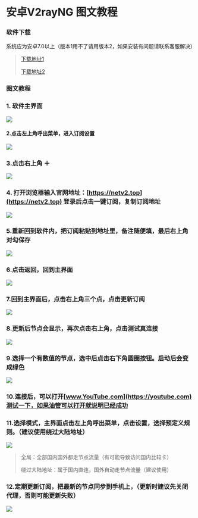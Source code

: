 # 安卓V2rayNG 图文教程

### 软件下载

系统应为安卓7.0以上（版本1用不了请用版本2，如果安装有问题请联系客服解决）

> [下载地址1](https://flie.netv2.top/s/tl5xms)
>
> [下载地址2](https://airnet.lanzoui.com/iIlE7okx4wd)

### 图文教程

### 1. 软件主界面

![](../.gitbook/assets/screenshot\_2021-04-15-10-21-14-317\_com.v2ray.ang.jpg)

#### 2.点击左上角呼出菜单，进入订阅设置

![](../.gitbook/assets/screenshot\_2021-04-15-10-21-19-487\_com.v2ray.ang.jpg)

### 3.点击右上角 ＋

![](../.gitbook/assets/screenshot\_2021-04-15-10-21-28-453\_com.v2ray.ang.jpg)

### 4. 打开浏览器输入官网地址：[https://netv2.top](https://netv2.top) 登录后点击一键订阅，复制订阅地址 <a href="2-2-1-da-kai-safari-liu-lan-qi-shu-ru-guan-wang-di-zhi-netv-2-top-dian-ji-yi-jian-ding-yue-fu-zhi-di" id="2-2-1-da-kai-safari-liu-lan-qi-shu-ru-guan-wang-di-zhi-netv-2-top-dian-ji-yi-jian-ding-yue-fu-zhi-di"></a>

![](../.gitbook/assets/screenshot\_2021-04-15-10-53-24-132\_com.android.chrome.jpg)

### 5.重新回到软件内，把订阅粘贴到地址里，备注随便填，最后右上角对勾保存

![](../.gitbook/assets/screenshot\_2021-04-15-10-21-50-366\_com.v2ray.ang.jpg)

### 6.点击返回，回到主界面

![](../.gitbook/assets/screenshot\_2021-04-15-10-21-57-860\_com.v2ray.ang.jpg)

### 7.回到主界面后，点击右上角三个点，点击更新订阅

![](../.gitbook/assets/screenshot\_2021-04-15-10-23-15-879\_com.v2ray.ang.jpg)

### 8.更新后节点会显示，再次点击右上角，点击测试真连接

![](../.gitbook/assets/screenshot\_2021-04-15-10-24-01-086\_com.v2ray.ang.jpg)

### 9.选择一个有数值的节点，选中后点击右下角圆圈按钮。启动后会变成绿色

![](../.gitbook/assets/screenshot\_2021-04-15-11-17-07-277\_com.v2ray.ang.jpg)

### 10.连接后，可以打开[www.YouTube.com](https://youtube.com)测试一下，如果油管可以打开就说明已经成功

### 11.选择模式，主界面点击左上角呼出菜单，点击设置，选择预定义规则。（建议使用绕过大陆地址）

![](../.gitbook/assets/screenshot\_2021-04-15-10-24-41-043\_com.v2ray.ang.jpg)

> 全局：全部国内国外都走节点流量（有可能导致访问国内比较卡）
>
> 绕过大陆地址：属于国内直连，国外自动走节点流量（建议使用）

### 12.定期更新订阅，把最新的节点同步到手机上，（更新时建议先关闭代理，否则可能更新失败）

![](../.gitbook/assets/screenshot\_2021-04-15-10-22-38-043\_com.v2ray.ang.jpg)
